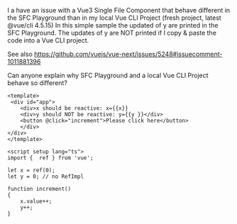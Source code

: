 I a have an issue with a Vue3 Single File Component that behave different in the SFC Playground than in my local Vue CLI Project (fresh project, latest @vue/cli 4.5.15)
In this simple sample the updated of y are printed in the SFC Playground. The updates of y are NOT printed if I copy & paste the code into a Vue CLI project.

See also https://github.com/vuejs/vue-next/issues/5248#issuecomment-1011881396

Can anyone explain why SFC Playground and a local Vue CLI Project behave so different?

```
<template>
 <div id="app">
    <div>x should be reactive: x={{x}}
    <div>y should NOT be reactive: y={{y }}</div>
    <button @click="increment">Please click here</button> 
    </div>
</div>
</template>

<script setup lang="ts">
import {  ref } from 'vue';

let x = ref(0);
let y = 0; // no RefImpl

function increment()
{
    x.value++; 
    y++; 
}
```
